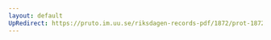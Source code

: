 ```yaml
---
layout: default
UpRedirect: https://pruto.im.uu.se/riksdagen-records-pdf/1872/prot-1872--ak--417.pdf
---
```

